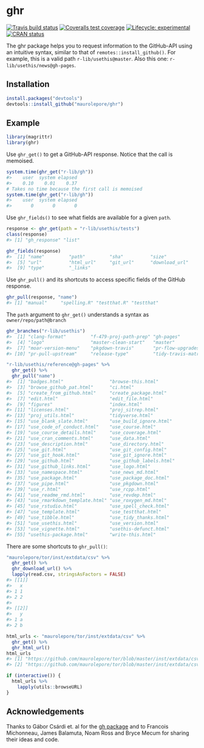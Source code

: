 
<!-- README.md is generated from README.Rmd. Please edit that file -->

# ghr

<!-- badges: start -->

[![Travis build
status](https://travis-ci.org/maurolepore/ghr.svg?branch=master)](https://travis-ci.org/maurolepore/ghr)
[![Coveralls test
coverage](https://coveralls.io/repos/github/maurolepore/ghr/badge.svg)](https://coveralls.io/r/maurolepore/ghr?branch=master)
[![Lifecycle:
experimental](https://img.shields.io/badge/lifecycle-experimental-orange.svg)](https://www.tidyverse.org/lifecycle/#experimental)
[![CRAN
status](https://www.r-pkg.org/badges/version/ghr)](https://cran.r-project.org/package=ghr)
<!-- badges: end -->

The ghr package helps you to request information to the GitHub-API using
an intuitive syntax, similar to that of `remotes::install_github()`. For
example, this is a valid path `r-lib/usethis@master`. Also this one:
`r-lib/usethis/news@gh-pages`.

## Installation

``` r
install.packages("devtools")
devtools::install_github("maurolepore/ghr")
```

## Example

``` r
library(magrittr)
library(ghr)
```

Use `ghr_get()` to get a GitHub-API response. Notice that the call is
memoised.

``` r
system.time(ghr_get("r-lib/gh"))
#>    user  system elapsed 
#>    0.10    0.01    0.37
# Takes no time because the first call is memoised
system.time(ghr_get("r-lib/gh"))
#>    user  system elapsed 
#>       0       0       0
```

Use `ghr_fields()` to see what fields are available for a given `path`.

``` r
response <- ghr_get(path = "r-lib/usethis/tests")
class(response)
#> [1] "gh_response" "list"

ghr_fields(response)
#>  [1] "name"         "path"         "sha"          "size"        
#>  [5] "url"          "html_url"     "git_url"      "download_url"
#>  [9] "type"         "_links"
```

Use `ghr_pull()` and its shortcuts to access specific fields of the
GitHub response.

``` r
ghr_pull(response, "name")
#> [1] "manual"     "spelling.R" "testthat.R" "testthat"
```

The `path` argument to `ghr_get()` understands a syntax as
`owner/repo/path@branch`

``` r
ghr_branches("r-lib/usethis")
#>  [1] "clang-format"         "f-479-proj-path-prep" "gh-pages"            
#>  [4] "logo"                 "master-clean-start"   "master"              
#>  [7] "moar-version-menu"    "pkgdown-travis"       "pr-flow-upgrades"    
#> [10] "pr-pull-upstream"     "release-type"         "tidy-travis-matrix"

"r-lib/usethis/reference@gh-pages" %>% 
  ghr_get() %>% 
  ghr_pull("name")
#>  [1] "badges.html"                 "browse-this.html"           
#>  [3] "browse_github_pat.html"      "ci.html"                    
#>  [5] "create_from_github.html"     "create_package.html"        
#>  [7] "edit.html"                   "edit_file.html"             
#>  [9] "figures"                     "index.html"                 
#> [11] "licenses.html"               "proj_sitrep.html"           
#> [13] "proj_utils.html"             "tidyverse.html"             
#> [15] "use_blank_slate.html"        "use_build_ignore.html"      
#> [17] "use_code_of_conduct.html"    "use_course.html"            
#> [19] "use_course_details.html"     "use_coverage.html"          
#> [21] "use_cran_comments.html"      "use_data.html"              
#> [23] "use_description.html"        "use_directory.html"         
#> [25] "use_git.html"                "use_git_config.html"        
#> [27] "use_git_hook.html"           "use_git_ignore.html"        
#> [29] "use_github.html"             "use_github_labels.html"     
#> [31] "use_github_links.html"       "use_logo.html"              
#> [33] "use_namespace.html"          "use_news_md.html"           
#> [35] "use_package.html"            "use_package_doc.html"       
#> [37] "use_pipe.html"               "use_pkgdown.html"           
#> [39] "use_r.html"                  "use_rcpp.html"              
#> [41] "use_readme_rmd.html"         "use_revdep.html"            
#> [43] "use_rmarkdown_template.html" "use_roxygen_md.html"        
#> [45] "use_rstudio.html"            "use_spell_check.html"       
#> [47] "use_template.html"           "use_testthat.html"          
#> [49] "use_tibble.html"             "use_tidy_thanks.html"       
#> [51] "use_usethis.html"            "use_version.html"           
#> [53] "use_vignette.html"           "usethis-defunct.html"       
#> [55] "usethis-package.html"        "write-this.html"
```

There are some shortcuts to `ghr_pull()`:

``` r
"maurolepore/tor/inst/extdata/csv" %>% 
  ghr_get() %>% 
  ghr_download_url() %>%
  lapply(read.csv, stringsAsFactors = FALSE)
#> [[1]]
#>   x
#> 1 1
#> 2 2
#> 
#> [[2]]
#>   y
#> 1 a
#> 2 b
```

``` r
html_urls <- "maurolepore/tor/inst/extdata/csv" %>% 
  ghr_get() %>% 
  ghr_html_url()
html_urls
#> [1] "https://github.com/maurolepore/tor/blob/master/inst/extdata/csv/csv1.csv"
#> [2] "https://github.com/maurolepore/tor/blob/master/inst/extdata/csv/csv2.csv"

if (interactive()) {
  html_urls %>% 
    lapply(utils::browseURL)
}
```

## Acknowledgements

Thanks to Gábor Csárdi et. al for the [gh
package](https://github.com/r-lib/gh) and to Francois Michonneau, James
Balamuta, Noam Ross and Bryce Mecum for sharing their ideas and code.
